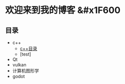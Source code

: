 # 欢迎来到我的博客 &#x1F600

## 目录

- c++
    - [c++目录](c++/0目录.md)
    - [test]
- Qt
- vulkan
- 计算机图形学
- godot